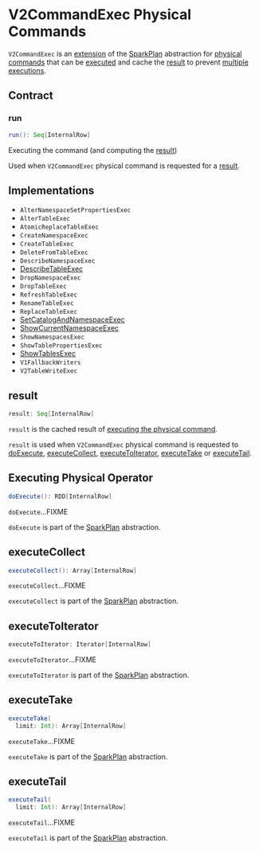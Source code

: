 # V2CommandExec Physical Commands

`V2CommandExec` is an [extension](#contract) of the [SparkPlan](SparkPlan.md) abstraction for [physical commands](#implementations) that can be [executed](#run) and cache the [result](#result) to prevent [multiple executions](#doExecute).

## Contract

### <span id="run"> run

```scala
run(): Seq[InternalRow]
```

Executing the command (and computing the [result](#result))

Used when `V2CommandExec` physical command is requested for a [result](#result).

## Implementations

* <span id="AlterNamespaceSetPropertiesExec"> `AlterNamespaceSetPropertiesExec`
* <span id="AlterTableExec"> `AlterTableExec`
* <span id="AtomicReplaceTableExec"> `AtomicReplaceTableExec`
* <span id="CreateNamespaceExec"> `CreateNamespaceExec`
* <span id="CreateTableExec"> `CreateTableExec`
* <span id="DeleteFromTableExec"> `DeleteFromTableExec`
* <span id="DescribeNamespaceExec"> `DescribeNamespaceExec`
* <span id="DescribeTableExec"> [DescribeTableExec](DescribeTableExec.md)
* <span id="DropNamespaceExec"> `DropNamespaceExec`
* <span id="DropTableExec"> `DropTableExec`
* <span id="RefreshTableExec"> `RefreshTableExec`
* <span id="RenameTableExec"> `RenameTableExec`
* <span id="ReplaceTableExec"> `ReplaceTableExec`
* <span id="SetCatalogAndNamespaceExec"> [SetCatalogAndNamespaceExec](SetCatalogAndNamespaceExec.md)
* <span id="ShowCurrentNamespaceExec"> [ShowCurrentNamespaceExec](ShowCurrentNamespaceExec.md)
* <span id="ShowNamespacesExec"> `ShowNamespacesExec`
* <span id="ShowTablePropertiesExec"> `ShowTablePropertiesExec`
* <span id="ShowTablesExec"> [ShowTablesExec](ShowTablesExec.md)
* <span id="V1FallbackWriters"> `V1FallbackWriters`
* <span id="V2TableWriteExec"> `V2TableWriteExec`

## <span id="result"> result

```scala
result: Seq[InternalRow]
```

`result` is the cached result of [executing the physical command](#run).

`result` is used when `V2CommandExec` physical command is requested to [doExecute](#doExecute), [executeCollect](#executeCollect), [executeToIterator](#executeToIterator), [executeTake](#executeTake) or [executeTail](#executeTail).

## <span id="doExecute"> Executing Physical Operator

```scala
doExecute(): RDD[InternalRow]
```

`doExecute`...FIXME

`doExecute` is part of the [SparkPlan](SparkPlan.md#doExecute) abstraction.

## <span id="executeCollect"> executeCollect

```scala
executeCollect(): Array[InternalRow]
```

`executeCollect`...FIXME

`executeCollect` is part of the [SparkPlan](SparkPlan.md#executeCollect) abstraction.

## <span id="executeToIterator"> executeToIterator

```scala
executeToIterator: Iterator[InternalRow]
```

`executeToIterator`...FIXME

`executeToIterator` is part of the [SparkPlan](SparkPlan.md#executeToIterator) abstraction.

## <span id="executeTake"> executeTake

```scala
executeTake(
  limit: Int): Array[InternalRow]
```

`executeTake`...FIXME

`executeTake` is part of the [SparkPlan](SparkPlan.md#executeTake) abstraction.

## <span id="executeTail"> executeTail

```scala
executeTail(
  limit: Int): Array[InternalRow]
```

`executeTail`...FIXME

`executeTail` is part of the [SparkPlan](SparkPlan.md#executeTail) abstraction.
